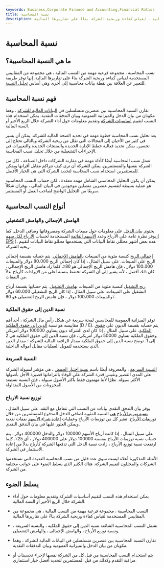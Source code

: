 ```yaml
---
keywords: Business,Corporate Finance and Accounting,Financial Ratios
title: نسبة المحاسبة
description: تُستخدم النسب المحاسبية ، المعروفة أيضًا باسم النسب المالية ، لقياس كفاءة وربحية الشركة بناءً على تقاريرها المالية.
---
```


# نسبة المحاسبة
## ما هي النسبة المحاسبية؟

نسب المحاسبة ، مجموعة فرعية مهمة من النسب المالية ، هي مجموعة من المقاييس المستخدمة لقياس كفاءة وربحية الشركة بناءً على تقاريرها المالية. إنها توفر طريقة للتعبير عن العلاقة بين نقطة بيانات محاسبية إلى أخرى وهي أساس [تحليل النسبة](/ratioanalysis).

## فهم نسبة المحاسبة

تقارن النسبة المحاسبية بين عنصرين متسلسلين في [البيانات المالية للشركة](/financial-statements) ، وهما مكونان من بيان الدخل والميزانية العمومية وبيان التدفقات النقدية. يمكن استخدام هذه النسب لتقييم [أساسيات الشركة](/fundamentals) وتقديم معلومات حول أداء الشركة خلال الربع الأخير أو السنة المالية.

يعد تحليل نسب المحاسبة خطوة مهمة في تحديد الصحة المالية للشركة. يمكن أن يشير في كثير من الأحيان إلى المجالات التي تقلل من ربحية الشركة وبالتالي تحتاج إلى تحسين. يمكن تحديد فعالية خطط الإدارة الجديدة والمنتجات الجديدة والتغييرات في الإجراءات التشغيلية من خلال تحليل نسب المحاسبة.

تعمل نسب المحاسبة أيضًا كأداة مهمة في مقارنة الشركات داخل الصناعة ، لكل من الشركة نفسها والمستثمرين. يمكن للشركة أن ترى كيف تتراكم مقابل أقرانها ويمكن للمستثمرين استخدام نسب المحاسبة لتحديد الشركة التي هي الخيار الأفضل.

يمكن أن يكون التحليل المحاسبي الشامل مهمة معقدة ، لكن حساب النسب المحاسبية هو عملية بسيطة لتقسيم عنصرين متصلين موجودين في البيان المالي ، يوفران شكلاً سريعًا من التحليل الواضح لصاحب العمل أو المستثمر.

## أنواع النسب المحاسبية

### الهامش الإجمالي والهامش التشغيلي

يحتوي [بيان الدخل](/incomestatement) على معلومات حول مبيعات الشركة ومصروفاتها وصافي الدخل. كما يوفر نظرة عامة على الأرباح وعدد [الأسهم القائمة](/outstandingshares) المستخدمة لحساب [الأرباح لكل سهم (](/eps) [EPS](/eps) ). هذه بعض أشهر محللي نقاط البيانات التي يستخدمها محللو نقاط البيانات لتقييم ربحية الشركة.

[إجمالي الربح](/grossprofit) كنسبة مئوية من المبيعات [بالهامش الإجمالي](/grossmargin). يتم حسابه بقسمة إجمالي الربح على المبيعات. على سبيل المثال ، إذا كان إجمالي الربح 80،000 دولار والمبيعات 100،000 دولار ، فإن هامش الربح الإجمالي هو 80٪. كلما زاد هامش الربح الإجمالي ، كان ذلك أفضل ، لأنه يشير إلى أن الشركة تحتفظ بنسبة أعلى من الإيرادات كأرباح بدلاً من النفقات.

[ربح التشغيل](/operating_profit) كنسبة مئوية من المبيعات [بهامش التشغيل](/operatingmargin). يتم حسابها بقسمة أرباح التشغيل على المبيعات. على سبيل المثال ، إذا كان الربح التشغيلي 60،000 دولار والمبيعات 100،000 دولار ، فإن هامش الربح التشغيلي هو 60٪.

### نسبة الدين إلى حقوق الملكية

توفر [الميزانية العمومية](/balancesheet) للمحاسبين لمحة سريعة عن هيكل رأس مال الشركة ، أحد أهم مقاييسه هو نسبة [الدين إلى حقوق الملكية](/debtequityratio) (D / E). يتم حسابه بقسمة الديون على [حقوق الملكية](/equity). على سبيل المثال ، إذا كان لدى الشركة ديون يساوي 100000 دولار أمريكي وحقوق الملكية تساوي 50000 دولار أمريكي ، فإن نسبة الدين إلى حقوق الملكية هي 2 إلى 1. توضح نسبة الدين إلى حقوق الملكية مقدار الرافعة المالية للشركة ؛ مقدار الدين الذي يستخدمه لتمويل العمليات مقابل أمواله الداخلية.

### النسبة السريعة

[النسبة السريعة](/quickratio) ، والمعروفة أيضًا باسم [نسبة اختبار الحمض](/acidtest) ، هي مؤشر لسيولة الشركة على المدى القصير وتقيس قدرة الشركة على الوفاء بالتزاماتها قصيرة الأجل بأصولها الأكثر سيولة. نظرًا لأننا مهتمون فقط بأكثر الأصول سيولة ، فإن النسبة تستبعد المخزونات من الأصول المتداولة.

### توزيع نسبة الارباح

يوفر بيان التدفق النقدي بيانات عن النسب التي تتعامل مع النقد. على سبيل المثال ، [نسبة توزيع الأرباح](/dividendpayoutratio) [هي](/dividendpayoutratio) النسبة المئوية لصافي الدخل المدفوع للمستثمرين من خلال [توزيعات الأرباح](/dividend). تعتبر كل من توزيعات الأرباح وعمليات [إعادة شراء الأسهم](/sharerepurchase) نفقات نقدية ويمكن العثور عليها في بيان التدفق النقدي.

على سبيل المثال ، إذا كانت أرباح الأسهم 100000 دولار والدخل 400000 دولار ، يتم حساب نسبة توزيعات الأرباح بقسمة 100000 دولار على 400000 دولار ، أي 25٪. كلما ارتفعت نسبة توزيع الأرباح ، زادت نسبة الدخل التي تدفعها الشركة كأرباح بدلاً من إعادة الاستثمار في الشركة.

الأمثلة المذكورة أعلاه ليست سوى عدد قليل من نسب المحاسبة العديدة التي تستخدمها الشركات والمحللون لتقييم الشركة. هناك الكثير الذي يسلط الضوء على جوانب مختلفة من الشركة.

## يسلط الضوء

- يمكن استخدام هذه النسب لتقييم أساسيات الشركة وتقديم معلومات حول أداء الشركة خلال الربع الأخير أو السنة المالية.

- النسب المحاسبية ، مجموعة فرعية مهمة من النسب المالية ، هي مجموعة من المقاييس المستخدمة لقياس كفاءة وربحية الشركة بناءً على تقاريرها المالية.

- تشمل النسب المحاسبية الشائعة نسبة الدين إلى حقوق الملكية ، والنسبة السريعة ، ونسبة توزيع الأرباح ، والهامش الإجمالي ، والهامش التشغيلي.

- تقارن النسبة المحاسبية بين عنصرين متسلسلين في البيانات المالية للشركة ، وهما مكونان من بيان الدخل والميزانية العمومية وبيان التدفقات النقدية.

- يتم استخدام النسب المحاسبية من قبل كل من الشركة نفسها لإجراء تحسينات أو مراقبة التقدم وكذلك من قبل المستثمرين لتحديد أفضل خيار استثماري.

